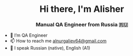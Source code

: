 <h1 align="center">Hi there, I'm Alisher</a> 
<h3 align="center"> Manual QA Engineer from Russia 🇷🇺</h3>


- 🔭 I’m QA Engineer
- 📫 How to reach me <a href="https://alnurgaliev64@gmail.com" target="_blank">alnurgaliev64@gmail.com</a>
- 💬 I speak Russian (native), English (A1)

 
